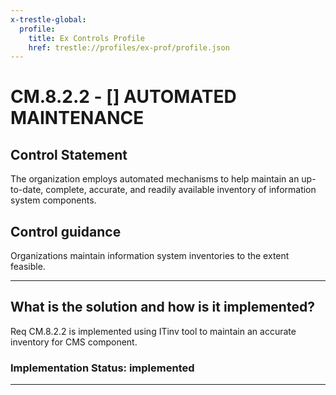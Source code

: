 ```yaml
---
x-trestle-global:
  profile:
    title: Ex Controls Profile
    href: trestle://profiles/ex-prof/profile.json
---
```


# CM.8.2.2 - \[\] AUTOMATED MAINTENANCE

## Control Statement

The organization employs automated mechanisms to help maintain an up-to-date, complete, accurate, and readily available inventory of information system components.

## Control guidance

Organizations maintain information system inventories to the extent feasible.

______________________________________________________________________

## What is the solution and how is it implemented?

<!-- For implementation status enter one of: implemented, partial, planned, alternative, not-applicable -->

<!-- Note that the list of rules under ### Rules: is read-only and changes will not be captured after assembly to JSON -->

Req CM.8.2.2 is implemented using ITinv tool to  maintain an accurate inventory for CMS component.

### Implementation Status: implemented

______________________________________________________________________
